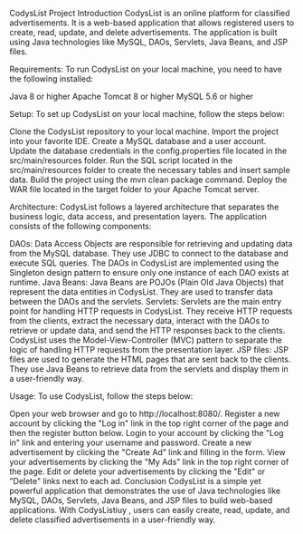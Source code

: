 CodysList Project
Introduction
CodysList is an online platform for classified advertisements. It is a web-based application that allows registered users to create, read, update, and delete advertisements. The application is built using Java technologies like MySQL, DAOs, Servlets, Java Beans, and JSP files.

Requirements:
To run CodysList on your local machine, you need to have the following installed:

Java 8 or higher
Apache Tomcat 8 or higher
MySQL 5.6 or higher

Setup:
To set up CodysList on your local machine, follow the steps below:

Clone the CodysList repository to your local machine.
Import the project into your favorite IDE.
Create a MySQL database and a user account.
Update the database credentials in the config.properties file located in the src/main/resources folder.
Run the SQL script located in the src/main/resources folder to create the necessary tables and insert sample data.
Build the project using the mvn clean package command.
Deploy the WAR file located in the target folder to your Apache Tomcat server.

Architecture:
CodysList follows a layered architecture that separates the business logic, data access, and presentation layers. The application consists of the following components:

DAOs: Data Access Objects are responsible for retrieving and updating data from the MySQL database. They use JDBC to connect to the database and execute SQL queries. The DAOs in CodysList are implemented using the Singleton design pattern to ensure only one instance of each DAO exists at runtime.
Java Beans: Java Beans are POJOs (Plain Old Java Objects) that represent the data entities in CodysList. They are used to transfer data between the DAOs and the servlets.
Servlets: Servlets are the main entry point for handling HTTP requests in CodysList. They receive HTTP requests from the clients, extract the necessary data, interact with the DAOs to retrieve or update data, and send the HTTP responses back to the clients. CodysList uses the Model-View-Controller (MVC) pattern to separate the logic of handling HTTP requests from the presentation layer.
JSP files: JSP files are used to generate the HTML pages that are sent back to the clients. They use Java Beans to retrieve data from the servlets and display them in a user-friendly way.

Usage:
To use CodysList, follow the steps below:

Open your web browser and go to http://localhost:8080/.
Register a new account by clicking the "Log in" link in the top right corner of the page and then the register button below.
Login to your account by clicking the "Log in" link and entering your username and password.
Create a new advertisement by clicking the "Create Ad" link and filling in the form.
View your advertisements by clicking the "My Ads" link in the top right corner of the page.
Edit or delete your advertisements by clicking the "Edit" or "Delete" links next to each ad.
Conclusion
CodysList is a simple yet powerful application that demonstrates the use of Java technologies like MySQL, DAOs, Servlets, Java Beans, and JSP files to build web-based applications. With CodysListiuy
, users can easily create, read, update, and delete classified advertisements in a user-friendly way.
 

